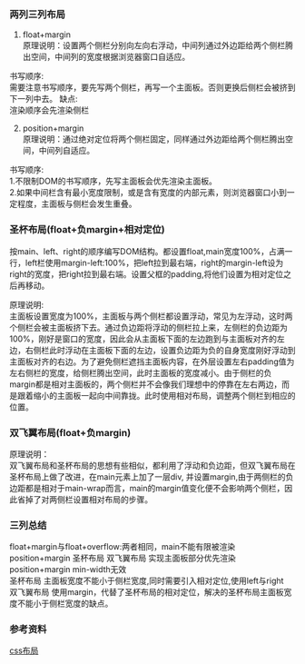 ### 两列三列布局
1. float+margin  
原理说明：设置两个侧栏分别向左向右浮动，中间列通过外边距给两个侧栏腾出空间，中间列的宽度根据浏览器窗口自适应。  

书写顺序:  
需要注意书写顺序，要先写两个侧栏，再写一个主面板。否则更换后侧栏会被挤到下一列中去。
缺点:  
渲染顺序会先渲染侧栏  

2. position+margin    
原理说明：通过绝对定位将两个侧栏固定，同样通过外边距给两个侧栏腾出空间，中间列自适应。  

书写顺序:  
1.不限制DOM的书写顺序，先写主面板会优先渲染主面板。  
2.如果中间栏含有最小宽度限制，或是含有宽度的内部元素，则浏览器窗口小到一定程度，主面板与侧栏会发生重叠。  


### 圣杯布局(float+负margin+相对定位)
按main、left、right的顺序编写DOM结构。都设置float,main宽度100%，占满一行，left栏使用margin-left:100%，把left拉到最右端，right的margin-left设为right的宽度，把right拉到最右端。设置父框的padding,将他们设置为相对定位之后再移动。  

原理说明:  
主面板设置宽度为100%，主面板与两个侧栏都设置浮动，常见为左浮动，这时两个侧栏会被主面板挤下去。通过负边距将浮动的侧栏拉上来，左侧栏的负边距为100%，刚好是窗口的宽度，因此会从主面板下面的左边跑到与主面板对齐的左边，右侧栏此时浮动在主面板下面的左边，设置负边距为负的自身宽度刚好浮动到主面板对齐的右边。为了避免侧栏遮挡主面板内容，在外层设置左右padding值为左右侧栏的宽度，给侧栏腾出空间，此时主面板的宽度减小。由于侧栏的负margin都是相对主面板的，两个侧栏并不会像我们理想中的停靠在左右两边，而是跟着缩小的主面板一起向中间靠拢。此时使用相对布局，调整两个侧栏到相应的位置。  

### 双飞翼布局(float+负margin)
原理说明：  
双飞翼布局和圣杯布局的思想有些相似，都利用了浮动和负边距，但双飞翼布局在圣杯布局上做了改进，在main元素上加了一层div, 并设置margin,由于两侧栏的负边距都是相对于main-wrap而言，main的margin值变化便不会影响两个侧栏，因此省掉了对两侧栏设置相对布局的步骤。   


### 三列总结
float+margin与float+overflow:两者相同，main不能有限被渲染    
position+margin 圣杯布局 双飞翼布局 实现主面板部分优先渲染  
position+margin min-width无效  
圣杯布局 主面板宽度不能小于侧栏宽度,同时需要引入相对定位,使用left与right  
双飞翼布局 使用margin，代替了圣杯布局的相对定位，解决的圣杯布局主面板宽度不能小于侧栏宽度的缺点。  
### 参考资料
[css布局](https://zhuanlan.zhihu.com/p/25565751)  





